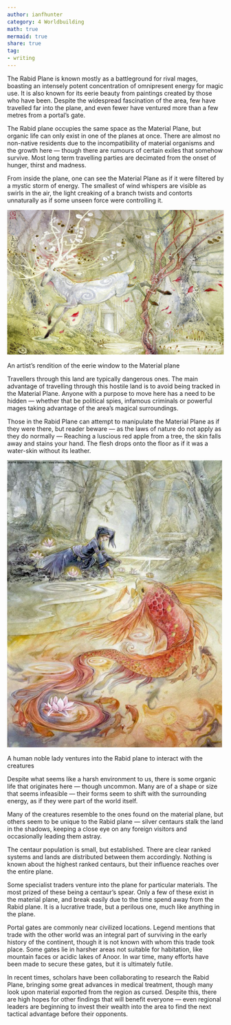 ```yaml
---
author: ianfhunter
category: 4 Worldbuilding
math: true
mermaid: true
share: true
tag:
- writing
---
```


The Rabid Plane is known mostly as a battleground for rival mages, boasting an intensely potent concentration of omnipresent energy for magic use. It is also known for its eerie beauty from paintings created by those who have been. Despite the widespread fascination of the area, few have travelled far into the plane, and even fewer have ventured more than a few metres from a portal’s gate.

The Rabid plane occupies the same space as the Material Plane, but organic life can only exist in one of the planes at once. There are almost no non-native residents due to the incompatibility of material organisms and the growth here — though there are rumours of certain exiles that somehow survive. Most long term travelling parties are decimated from the onset of hunger, thirst and madness.

From inside the plane, one can see the Material Plane as if it were filtered by a mystic storm of energy. The smallest of wind whispers are visible as swirls in the air, the light creaking of a branch twists and contorts unnaturally as if some unseen force were controlling it.

<img src='/assets/img/notes/Rabid.jpg' />

An artist’s rendition of the eerie window to the Material plane

Travellers through this land are typically dangerous ones. The main advantage of travelling through this hostile land is to avoid being tracked in the Material Plane. Anyone with a purpose to move here has a need to be hidden — whether that be political spies, infamous criminals or powerful mages taking advantage of the area’s magical surroundings.

Those in the Rabid Plane can attempt to manipulate the Material Plane as if they were there, but reader beware — as the laws of nature do not apply as they do normally — Reaching a luscious red apple from a tree, the skin falls away and stains your hand. The flesh drops onto the floor as if it was a water-skin without its leather.

<img src='/assets/img/notes/RabidFish.jpg' />


A human noble lady ventures into the Rabid plane to interact with the creatures

Despite what seems like a harsh environment to us, there is some organic life that originates here — though uncommon. Many are of a shape or size that seems infeasible — their forms seem to shift with the surrounding energy, as if they were part of the world itself.

Many of the creatures resemble to the ones found on the material plane, but others seem to be unique to the Rabid plane — silver centaurs stalk the land in the shadows, keeping a close eye on any foreign visitors and occasionally leading them astray.

The centaur population is small, but established. There are clear ranked systems and lands are distributed between them accordingly. Nothing is known about the highest ranked centaurs, but their influence reaches over the entire plane.

Some specialist traders venture into the plane for particular materials. The most prized of these being a centaur’s spear. Only a few of these exist in the material plane, and break easily due to the time spend away from the Rabid plane. It is a lucrative trade, but a perilous one, much like anything in the plane.

Portal gates are commonly near civilized locations. Legend mentions that trade with the other world was an integral part of surviving in the early history of the continent, though it is not known with whom this trade took place. Some gates lie in harsher areas not suitable for habitation, like mountain faces or acidic lakes of Anoor. In war time, many efforts have been made to secure these gates, but it is ultimately futile.

In recent times, scholars have been collaborating to research the Rabid Plane, bringing some great advances in medical treatment, though many look upon material exported from the region as cursed. Despite this, there are high hopes for other findings that will benefit everyone — even regional leaders are beginning to invest their wealth into the area to find the next tactical advantage before their opponents.